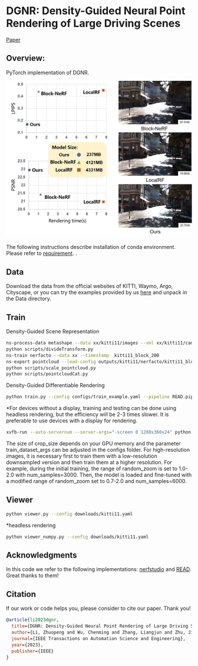 # DGNR: Density-Guided Neural Point Rendering of Large Driving Scenes
 [Paper](https://arxiv.org/abs/2311.16664)  
## Overview: 

PyTorch implementation of DGNR.

<img src="./images/main.jpg" width="600px">

<!---
%![contents](./images/main.jpg)
-->
The following instructions describe installation of conda environment.  Please refer to [requirement](https://github.com/JOP-Lee/DGNR-Rendering/blob/main/requirement.sh).
.
## Data
Download the data from the official websites of KITTI, Waymo, Argo, Cityscape, or you can try the examples provided by us [here](https://zenodo.org/records/11424867) and unpack in the Data directory.



## Train
Density-Guided Scene Representation
```bash
ns-process-data metashape --data xx/kitti11/images --xml xx/kitti11/camera.xml --output-dir xx  
python scripts/divideTransform.py
ns-train nerfacto --data xx --timestamp  kitti11_block_200
ns-export pointcloud --load-config outputs/kitti11/nerfacto/kitti11_block_200/config.yml --output-dir  outputs/kitti11/nerfacto/kitti11_block_200/
python scripts/scale_pointcloud.py
python scripts/pointcloudCat.py
```
Density-Guided Differentiable Rendering
```bash
python train.py --config configs/train_example.yaml --pipeline READ.pipelines.ogl.TexturePipeline --crop_size 256x256
```

*For devices without a display, training and testing can be done using headless rendering, but the efficiency will be 2-3 times slower. It is preferable to use devices with a display for rendering.

```bash
xvfb-run --auto-servernum --server-args="-screen 0 1280x360x24" python train.py --config configs/train_example.yaml --pipeline READ.pipelines.ogl.TexturePipeline --crop_size 256x256
```

The size of crop_size depends on your GPU memory and the parameter train_dataset_args can be adjusted in the configs folder. 
For high-resolution images, it is necessary first to train them with a low-resolution downsampled version and then train them at a higher resolution. For example, during the initial training, the range of random_zoom is set to 1.0-2.0 with num_samples=3000. Then, the model is loaded and fine-tuned with a modified range of random_zoom set to 0.7-2.0 and num_samples=6000.



## Viewer

```bash
python viewer.py --config downloads/kitti11.yaml
```
*headless rendering
```bash
python viewer_numpy.py --config downloads/kitti11.yaml
```
## Acknowledgments
In this code we refer to the following implementations: [nerfstudio](https://github.com/nerfstudio-project/nerfstudio) and [READ](https://github.com/JOP-Lee/READ). Great thanks to them! 


## Citation
If our work or code helps you, please consider to cite our paper. Thank you!
```BibTeX
@article{li2023dgnr,
  title={DGNR: Density-Guided Neural Point Rendering of Large Driving Scenes},
  author={Li, Zhuopeng and Wu, Chenming and Zhang, Liangjun and Zhu, Jianke},
  journal={IEEE Transactions on Automation Science and Engineering},
  year={2023},
  publisher={IEEE}
}

```
